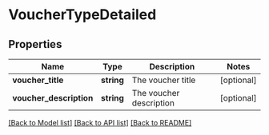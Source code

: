 # VoucherTypeDetailed

## Properties
Name | Type | Description | Notes
------------ | ------------- | ------------- | -------------
**voucher_title** | **string** | The voucher title | [optional] 
**voucher_description** | **string** | The voucher description | [optional] 

[[Back to Model list]](../../README.md#documentation-for-models) [[Back to API list]](../../README.md#documentation-for-api-endpoints) [[Back to README]](../../README.md)

